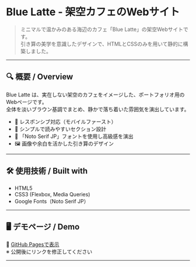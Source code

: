 # Blue Latte - 架空カフェのWebサイト

> ミニマルで温かみのある海辺のカフェ「Blue Latte」の架空Webサイトです。  
> 引き算の美学を意識したデザインで、HTMLとCSSのみを用いて静的に構築しました。

---

## 🔍 概要 / Overview

Blue Latte は、実在しない架空のカフェをイメージした、ポートフォリオ用のWebページです。  
全体を淡いブラウン基調でまとめ、静かで落ち着いた雰囲気を演出しています。

- 📱 レスポンシブ対応（モバイルファースト）
- 🧠 シンプルで読みやすいセクション設計
- 🎨 「Noto Serif JP」フォントを使用し高級感を演出
- 🖼️ 画像や余白を活かした引き算のデザイン

---

## 🛠️ 使用技術 / Built with

- HTML5
- CSS3 (Flexbox, Media Queries)
- Google Fonts（Noto Serif JP）

---

## 🖥️ デモページ / Demo

🔗 [GitHub Pagesで表示](https://your-username.github.io/blue-latte-lp/)  
※ 公開後にリンクを修正してください

---


